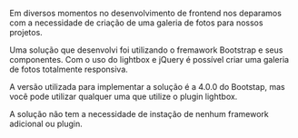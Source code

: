 Em diversos momentos no desenvolvimento de frontend nos deparamos com a necessidade de criação de uma galeria de fotos para nossos projetos. 

Uma solução que desenvolvi foi utilizando o fremawork Bootstrap e seus componentes. Com o uso do lightbox e jQuery é possível criar uma galeria de fotos totalmente responsiva. 

A versão utilizada para implementar a solução é a 4.0.0 do Bootstap, mas você pode utilizar qualquer uma que utilize o plugin lightbox.

A solução não tem a necessidade de instação de nenhum framework adicional ou plugin. 

